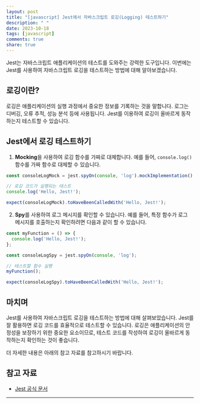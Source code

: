 ```yaml
---
layout: post
title: "[javascript] Jest에서 자바스크립트 로깅(Logging) 테스트하기"
description: " "
date: 2023-10-18
tags: [javascript]
comments: true
share: true
---
```


Jest는 자바스크립트 애플리케이션의 테스트를 도와주는 강력한 도구입니다. 이번에는 Jest를 사용하여 자바스크립트 로깅을 테스트하는 방법에 대해 알아보겠습니다.

## 로깅이란?

로깅은 애플리케이션의 실행 과정에서 중요한 정보를 기록하는 것을 말합니다. 로그는 디버깅, 오류 추적, 성능 분석 등에 사용됩니다. Jest를 이용하여 로깅이 올바르게 동작하는지 테스트할 수 있습니다.

## Jest에서 로깅 테스트하기

1. **Mocking**을 사용하여 로깅 함수를 가짜로 대체합니다. 예를 들어, `console.log()` 함수를 가짜 함수로 대체할 수 있습니다.

```javascript
const consoleLogMock = jest.spyOn(console, 'log').mockImplementation();

// 로깅 코드가 실행되는 테스트
console.log('Hello, Jest!');

expect(consoleLogMock).toHaveBeenCalledWith('Hello, Jest!');
```

2. **Spy**를 사용하여 로그 메시지를 확인할 수 있습니다. 예를 들어, 특정 함수가 로그 메시지를 호출하는지 확인하려면 다음과 같이 할 수 있습니다.

```javascript
const myFunction = () => {
  console.log('Hello, Jest!');
};

const consoleLogSpy = jest.spyOn(console, 'log');

// 테스트할 함수 실행
myFunction();

expect(consoleLogSpy).toHaveBeenCalledWith('Hello, Jest!');
```

## 마치며

Jest를 사용하여 자바스크립트 로깅을 테스트하는 방법에 대해 살펴보았습니다. Jest를 잘 활용하면 로깅 코드를 효율적으로 테스트할 수 있습니다. 로깅은 애플리케이션의 안정성을 보장하기 위한 중요한 요소이므로, 테스트 코드를 작성하여 로깅이 올바르게 동작하는지 확인하는 것이 좋습니다.

더 자세한 내용은 아래의 참고 자료를 참고하시기 바랍니다.

## 참고 자료

- [Jest 공식 문서](https://jestjs.io/docs/getting-started)

---